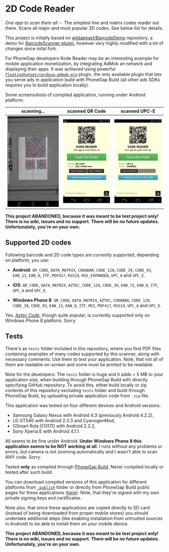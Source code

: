 # 2D Code Reader

_One app to scan them all_ -- The simplest line and matrix codes reader out there. Scans all major and most popular 2D codes. See below list for details.

This project is initially based on [wildabeast/BarcodeDemo](https://github.com/wildabeast/BarcodeDemo) repository, a demo for [BarcodeScanner plugin](https://github.com/wildabeast/BarcodeScanner), however very highly modified with a lot of changes since inital fork.

For PhoneGap developers Kode Reader may be an interesting example for mobile application monetization, by integrating AdMob an network and displaying their apps. It was achieved using powerful [`floatinghotpot/cordova-admob-pro`](https://github.com/floatinghotpot/cordova-admob-pro) plugin, the only available plugin that lets you serve ads in application build with PhoneGap Build (all other ads SDKs requires you to build application locally).

Some screensshots of compiled application, running under Android platform:

| scanning... | scanned QR Code | scanned UPC-E |
| :----:| :----:| :----:|
|![android-s03.png][androids03]|![android-s02.png][androids02]|![android-s01.png][androids01]|

[androids03]: https://raw.githubusercontent.com/phonegapdemos/kode-reader/master/_publish/android-s03.png "android-s03.png"
[androids02]: https://raw.githubusercontent.com/phonegapdemos/kode-reader/master/_publish/android-s02.png "android-s02.png"
[androids01]: https://raw.githubusercontent.com/phonegapdemos/kode-reader/master/_publish/android-s01.png "android-s01.png"

**This project ABANDONED, because it was meant to be test project only! There is no wiki, issues and no support. There will be no future updates. Unfortunately, you're on your own.**

## Supported 2D codes

Following barcode and 2D code types are currently supported, depending on platform, you use:

- **Android**: `QR_CODE`, `DATA_MATRIX`, `CODABAR`, `CODE_128`, `CODE_39`, `CODE_93`, `EAN_13`, `EAN_8`, `ITF`, `PDF417`, `RSS14`, `RSS_EXPANDED`, `UPC_A` and `UPC_E`.

- **iOS**: `QR_CODE`, `DATA_MATRIX`, `AZTEC`, `CODE_128`, `CODE_39`, `EAN_13`, `EAN_8`, `ITF`, `UPC_A` and `UPC_E`.

- **Windows Phone 8**: `QR_CODE`, `DATA_MATRIX`, `AZTEC`, `CODABAR`, `CODE_128`, `CODE_39`, `CODE_93`, `EAN_13`, `EAN_8`, `ITF`, `MSI`, `PDF417`, `RSS14`, `UPC_A` and `UPC_E`.

Yes, [_Aztec Code_](http://en.wikipedia.org/wiki/Aztec_Code), though quite popular, is currently supported only on Windows Phone 8 platform. Sorry.

## Tests

There's as `tests` folder included in this repository, where you find PDF files containing examples of many codes supported by this scanner, along with necessary comments. Use them to test your application. Note, that not all of them are readable on-screen and some must be printed to be readable.

Note for the developers: The `tests` folder is huge and it adds > 5 MB to your application size, when building through PhoneGap Build with directly specifying GitHub repository. To avoid this, either build locally or zip contents of this repository excluding `tests` folder and build through PhoneGap Build, by uploading private application code from `.zip` file.

This application was tested on four different devices and Android versions:

- Samsung Galaxy Nexus with Android 4.3 (previously Android 4.2.2),
- LG GT540 with Android 2.3.3 and CyanogenMod, 
- GSmart Rola G1317D with Android 2.2.2,
- Sony Xperia E with Android 4.1.1.

All seems to be fine under Android. **Under Windows Phone 8 this application seems to be NOT working at all**. I runs without any problems or errors, but camera is not zooming automatically and I wasn't able to scan ANY code.  Sorry.

Tested **only** as compiled through [PhoneGap Build](http://build.phonegap.com). Never compiled locally or tested after such build.

You can download compiled versions of this application for different platforms from [`_publish`](https://github.com/phonegapdemos/kode-reader/tree/master/_publish) folder or directly from PhoneGap Build public pages for these applications ([here](https://build.phonegap.com/apps/1579359/share)). Note, that they're signed with my own private signing keys and certificates.

Note also, that since these applications are copied directly to SD card (instead of being downloaded from proper mobile stores) you should undertake additional steps (like enabling installation from untrusted sources in Android) to be able to install them on your mobile device.

**This project ABANDONED, because it was meant to be test project only! There is no wiki, issues and no support. There will be no future updates. Unfortunately, you're on your own.**

